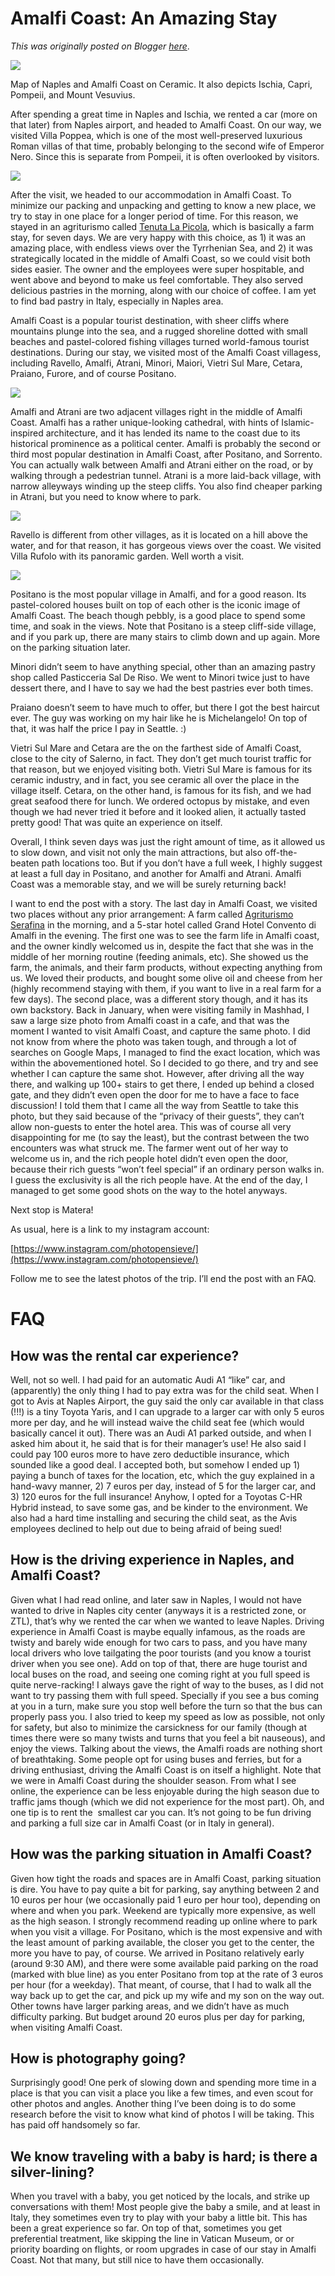 # Amalfi Coast: An Amazing Stay

*This was originally posted on Blogger [here](https://photopensieve.blogspot.com/2022/05/amalfi-coast-amazing-stay.html)*.

![](https://lh6.googleusercontent.com/EcI7z1ezKvR3jl2blFU28D7rQgv9jwDb23qTM_kIN0xcFyd-iEsRu7ifwBflXp4RH4o)

Map of Naples and Amalfi Coast on Ceramic. It also depicts Ischia, Capri, Pompeii, and Mount Vesuvius.

After spending a great time in Naples and Ischia, we rented a car (more on that later) from Naples airport, and headed to Amalfi Coast. On our way, we visited Villa Poppea, which is one of the most well-preserved luxurious Roman villas of that time, probably belonging to the second wife of Emperor Nero. Since this is separate from Pompeii, it is often overlooked by visitors.

![](https://lh3.googleusercontent.com/KsFLj4kC072uqt42H92jgbkUYE623mx6Fe1Uy3o6DLZXwpuuKQjlf_22JNhTECf-oss)

After the visit, we headed to our accommodation in Amalfi Coast. To minimize our packing and unpacking and getting to know a new place, we try to stay in one place for a longer period of time. For this reason, we stayed in an agriturismo called [Tenuta La Picola](https://tenutalapicola.it), which is basically a farm stay, for seven days. We are very happy with this choice, as 1) it was an amazing place, with endless views over the Tyrrhenian Sea, and 2) it was strategically located in the middle of Amalfi Coast, so we could visit both sides easier. The owner and the employees were super hospitable, and went above and beyond to make us feel comfortable. They also served delicious pastries in the morning, along with our choice of coffee. I am yet to find bad pastry in Italy, especially in Naples area.

Amalfi Coast is a popular tourist destination, with sheer cliffs where mountains plunge into the sea, and a rugged shoreline dotted with small beaches and pastel-colored fishing villages turned world-famous tourist destinations. During our stay, we visited most of the Amalfi Coast villagess, including Ravello, Amalfi, Atrani, Minori, Maiori, Vietri Sul Mare, Cetara, Praiano, Furore, and of course Positano.

![](https://lh3.googleusercontent.com/mfmRNeLwTYeRdhbTR1BvylV_Qet68CJiKcMRcjFiawl8JGmJ1m2mb6Z5d3kOKuBu6D4)

Amalfi and Atrani are two adjacent villages right in the middle of Amalfi Coast. Amalfi has a rather unique-looking cathedral, with hints of Islamic-inspired architecture, and it has lended its name to the coast due to its historical prominence as a political center. Amalfi is probably the second or third most popular destination in Amalfi Coast, after Positano, and Sorrento. You can actually walk between Amalfi and Atrani either on the road, or by walking through a pedestrian tunnel. Atrani is a more laid-back village, with narrow alleyways winding up the steep cliffs. You also find cheaper parking in Atrani, but you need to know where to park.

![](https://lh3.googleusercontent.com/hzxfDqz29iJ423ksflI8lc9eRKbkYTw_3YmUdv5y25Yet0pBdUrGQjUhAdi9XXYpPj8)

Ravello is different from other villages, as it is located on a hill above the water, and for that reason, it has gorgeous views over the coast. We visited Villa Rufolo with its panoramic garden. Well worth a visit.

![](https://lh5.googleusercontent.com/VxWOM9sQm77keEEoSzhh-_93Lq6Qhk_C4QQXmvQG6GTGN00xvVGUOliOug4Xxn93b2Y)

Positano is the most popular village in Amalfi, and for a good reason. Its pastel-colored houses built on top of each other is the iconic image of Amalfi Coast. The beach though pebbly, is a good place to spend some time, and soak in the views. Note that Positano is a steep cliff-side village, and if you park up, there are many stairs to climb down and up again. More on the parking situation later.

Minori didn’t seem to have anything special, other than an amazing pastry shop called Pasticceria Sal De Riso. We went to Minori twice just to have dessert there, and I have to say we had the best pastries ever both times.

Praiano doesn’t seem to have much to offer, but there I got the best haircut ever. The guy was working on my hair like he is Michelangelo! On top of that, it was half the price I pay in Seattle. :)

Vietri Sul Mare and Cetara are the on the farthest side of Amalfi Coast, close to the city of Salerno, in fact. They don’t get much tourist traffic for that reason, but we enjoyed visiting both. Vietri Sul Mare is famous for its ceramic industry, and in fact, you see ceramic all over the place in the village itself. Cetara, on the other hand, is famous for its fish, and we had great seafood there for lunch. We ordered octopus by mistake, and even though we had never tried it before and it looked alien, it actually tasted pretty good! That was quite an experience on itself.

Overall, I think seven days was just the right amount of time, as it allowed us to slow down, and visit not only the main attractions, but also off-the-beaten path locations too. But if you don’t have a full week, I highly suggest at least a full day in Positano, and another for Amalfi and Atrani. Amalfi Coast was a memorable stay, and we will be surely returning back!

I want to end the post with a story. The last day in Amalfi Coast, we visited two places without any prior arrangement: A farm called [Agriturismo Serafina](http://www.agriturismoserafina.it/) in the morning, and a 5-star hotel called Grand Hotel Convento di Amalfi in the evening. The first one was to see the farm life in Amalfi coast, and the owner kindly welcomed us in, despite the fact that she was in the middle of her morning routine (feeding animals, etc). She showed us the farm, the animals, and their farm products, without expecting anything from us. We loved their products, and bought some olive oil and cheese from her (highly recommend staying with them, if you want to live in a real farm for a few days). The second place, was a different story though, and it has its own backstory. Back in January, when were visiting family in Mashhad, I saw a large size photo from Amalfi coast in a cafe, and that was the moment I wanted to visit Amalfi Coast, and capture the same photo. I did not know from where the photo was taken tough, and through a lot of searches on Google Maps, I managed to find the exact location, which was within the abovementioned hotel. So I decided to go there, and try and see whether I can capture the same shot. However, after driving all the way there, and walking up 100+ stairs to get there, I ended up behind a closed gate, and they didn’t even open the door for me to have a face to face discussion! I told them that I came all the way from Seattle to take this photo, but they said because of the “privacy of their guests”, they can’t allow non-guests to enter the hotel area. This was of course all very disappointing for me (to say the least), but the contrast between the two encounters was what struck me. The farmer went out of her way to welcome us in, and the rich people hotel didn’t even open the door, because their rich guests “won’t feel special” if an ordinary person walks in. I guess the exclusivity is all the rich people have. At the end of the day, I managed to get some good shots on the way to the hotel anyways.

Next stop is Matera!

As usual, here is a link to my instagram account:

[https://www.instagram.com/photopensieve/](https://www.instagram.com/photopensieve/)

Follow me to see the latest photos of the trip. I’ll end the post with an FAQ.

# FAQ

## How was the rental car experience?

Well, not so well. I had paid for an automatic Audi A1 “like” car, and (apparently) the only thing I had to pay extra was for the child seat. When I got to Avis at Naples Airport, the guy said the only car available in that class (!!!) is a tiny Toyota Yaris, and I can upgrade to a larger car with only 5 euros more per day, and he will instead waive the child seat fee (which would basically cancel it out). There was an Audi A1 parked outside, and when I asked him about it, he said that is for their manager’s use! He also said I could pay 100 euros more to have zero deductible insurance, which sounded like a good deal. I accepted both, but somehow I ended up 1) paying a bunch of taxes for the location, etc, which the guy explained in a hand-wavy manner, 2) 7 euros per day, instead of 5 for the larger car, and 3) 120 euros for the full insurance! Anyhow, I opted for a Toyotas C-HR Hybrid instead, to save some gas, and be kinder to the environment. We also had a hard time installing and securing the child seat, as the Avis employees declined to help out due to being afraid of being sued!

## How is the driving experience in Naples, and Amalfi Coast?

Given what I had read online, and later saw in Naples, I would not have wanted to drive in Naples city center (anyways it is a restricted zone, or ZTL), that’s why we rented the car when we wanted to leave Naples. Driving experience in Amalfi Coast is maybe equally infamous, as the roads are twisty and barely wide enough for two cars to pass, and you have many local drivers who love tailgating the poor tourists (and you know a tourist driver when you see one). Add on top of that, there are huge tourist and local buses on the road, and seeing one coming right at you full speed is quite nerve-racking! I always gave the right of way to the buses, as I did not want to try passing them with full speed. Specially if you see a bus coming at you in a turn, make sure you stop well before the turn so that the bus can properly pass you. I also tried to keep my speed as low as possible, not only for safety, but also to minimize the carsickness for our family (though at times there were so many twists and turns that you feel a bit nauseous), and enjoy the views. Talking about the views, the Amalfi roads are nothing short of breathtaking. Some people opt for using buses and ferries, but for a driving enthusiast, driving the Amalfi Coast is on itself a highlight. Note that we were in Amalfi Coast during the shoulder season. From what I see online, the experience can be less enjoyable during the high season due to traffic jams though (which we did not experience for the most part). Oh, and one tip is to rent the  smallest car you can. It’s not going to be fun driving and parking a full size car in Amalfi Coast (or in Italy in general).

## How was the parking situation in Amalfi Coast?

Given how tight the roads and spaces are in Amalfi Coast, parking situation is dire. You have to pay quite a bit for parking, say anything between 2 and 10 euros per hour (we occasionally paid 1 euro per hour too), depending on where and when you park. Weekend are typically more expensive, as well as the high season. I strongly recommend reading up online where to park when you visit a village. For Positano, which is the most expensive and with the least amount of parking available, the closer you get to the center, the more you have to pay, of course. We arrived in Positano relatively early (around 9:30 AM), and there were some available paid parking on the road (marked with blue line) as you enter Positano from top at the rate of 3 euros per hour (for a weekday). That meant, of course, that I had to walk all the way back up to get the car, and pick up my wife and my son on the way out. Other towns have larger parking areas, and we didn’t have as much difficulty parking. But budget around 20 euros plus per day for parking, when visiting Amalfi Coast.

## How is photography going?

Surprisingly good! One perk of slowing down and spending more time in a place is that you can visit a place you like a few times, and even scout for other photos and angles. Another thing I’ve been doing is to do some research before the visit to know what kind of photos I will be taking. This has paid off handsomely so far.

## We know traveling with a baby is hard; is there a silver-lining?

When you travel with a baby, you get noticed by the locals, and strike up conversations with them! Most people give the baby a smile, and at least in Italy, they sometimes even try to play with your baby a little bit. This has been a great experience so far. On top of that, sometimes you get preferential treatment, like skipping the line in Vatican Museum, or or priority boarding on flights, or room upgrades in case of our stay in Amalfi Coast. Not that many, but still nice to have them occasionally.